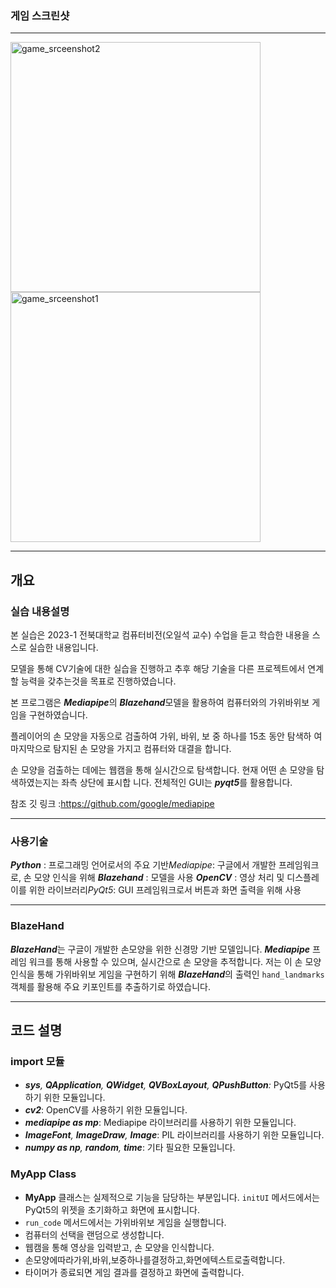 
### 게임 스크린샷
-----
<div>
<img width="400" alt="game_srceenshot2" src="https://github.com/UNGGU0704/CV_mediaPipe/assets/130115689/ecbaff5a-9a7f-4d84-8e1f-90b26ee9411f">
<img width="400" alt="game_srceenshot1" src="https://github.com/UNGGU0704/CV_mediaPipe/assets/130115689/1f6015eb-8254-4d66-a582-8a5ebbbcaef4">
</div>

----- 

  ## 개요

### 실습 내용설명

본 실습은 2023-1 전북대학교 컴퓨터비전(오일석 교수) 수업을 듣고 학습한 내용을 스스로 실습한 내용입니다.

모델을 통해 CV기술에 대한 실습을 진행하고 추후 해당 기술을 다른 프로젝트에서 연계할 능력을 갖추는것을 목표로 진행하였습니다.

본 프로그램은 ***Mediapipe***의 ***Blazehand***모델을 활용하여 컴퓨터와의 가위바위보 게임을 구현하였습니다. 

플레이어의 손 모양을 자동으로 검출하여 가위, 바위, 보 중 하나를 15초 동안 탐색하 여 마지막으로 탐지된 손 모양을 가지고 컴퓨터와 대결을 합니다. 

손 모양을 검출하는 데에는 웹캠을 통해 실시간으로 탐색합니다. 현재 어떤 손 모양을 탐색하였는지는 좌측 상단에 표시합 니다. 전체적인 GUI는 ***pyqt5***를 활용합니다.

참조 깃 링크 :https://github.com/google/mediapipe 

---

### 사용기술

***Python*** : 프로그래밍 언어로서의 주요 기반*Mediapipe*: 구글에서 개발한 프레임워크로, 손 모양 인식을 위해 ***Blazehand*** : 모델을 사용
***OpenCV*** : 영상 처리 및 디스플레이를 위한 라이브러리*PyQt5*: GUI 프레임워크로서 버튼과 화면 출력을 위해 사용

---

### BlazeHand

***BlazeHand***는 구글이 개발한 손모양을 위한 신경망 기반 모델입니다. ***Mediapipe*** 프레임 워크를
통해 사용할 수 있으며, 실시간으로 손 모양을 추적합니다.
저는 이 손 모양 인식을 통해 가위바위보 게임을 구현하기 위해 ***BlazeHand***의 출력인
`hand_landmarks` 객체를 활용해 주요 키포인트를 추출하기로 하였습니다.

---

## 코드 설명

### import 모듈

- ***sys**, **QApplication**, **QWidget**, **QVBoxLayout**, **QPushButton**:* PyQt5를 사용하기 위한 모듈입니다.
- ***cv2***: OpenCV를 사용하기 위한 모듈입니다.
- ***mediapipe as mp***: Mediapipe 라이브러리를 사용하기 위한 모듈입니다.
- ***ImageFont**, **ImageDraw**, **Image***: PIL 라이브러리를 사용하기 위한 모듈입니다.
- ***numpy as np**, **random**, **time***: 기타 필요한 모듈입니다.

### MyApp Class

- **MyApp** 클래스는 실제적으로 기능을 담당하는 부분입니다. `initUI` 메서드에서는 PyQt5의 위젯을 초기화하고 화면에 표시합니다.
- `run_code` 메서드에서는 가위바위보 게임을 실행합니다.
- 컴퓨터의 선택을 랜덤으로 생성합니다.
- 웹캠을 통해 영상을 입력받고, 손 모양을 인식합니다.
- 손모양에따라가위,바위,보중하나를결정하고,화면에텍스트로출력합니다.
- 타이머가 종료되면 게임 결과를 결정하고 화면에 출력합니다.
